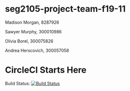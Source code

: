 # seg2105-project-team-f19-11
Madison Morgan, 8287926

Sawyer Murphy, 300010986

Olivia Borel,  300075826

Andrea Herscovich, 300057058


# CircleCI Starts Here
Build Status: 
[![Build Status](https://circleci.com/gh/SEG2105-uottawa/ProductCatalog.png?branch=master)](https://circleci.com/gh/SEG2105-uottawa/seg2105-project-team-f19-11)

